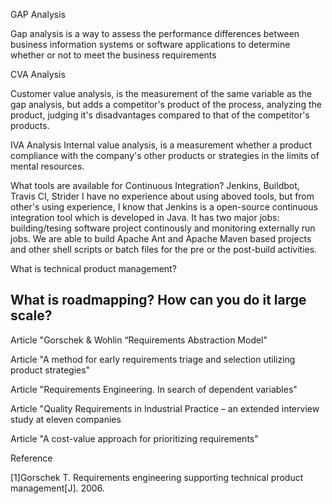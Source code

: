 GAP Analysis

Gap analysis is a way to assess the performance differences between business information systems or software applications to determine whether or not to meet the business requirements
 
CVA Analysis

Customer value analysis, is the measurement of the same variable as the gap analysis, but adds a competitor's product of the process, analyzing the product, judging it's disadvantages compared to that of the competitor's products.

IVA Analysis
Internal value analysis, is a measurement whether a product compliance with the company's other products or strategies in the limits of mental resources.

What tools are available for Continuous Integration?
Jenkins, Buildbot, Travis CI, Strider
I have no experience about using aboved tools, but from other's using experience, I know that Jenkins is a open-source continuous integration tool which is developed in Java. It has two major jobs: building/tesing software project continously and monitoring externally run jobs. We are able to build Apache Ant and Apache Maven based projects and other shell scripts or batch files for the pre or the post-build activities.


What is technical product management?

What is roadmapping? How can you do it large scale?
----------------------------------------------------------------------------------------------------------------------------------------

Article "Gorschek & Wohlin “Requirements Abstraction Model"


Article "A method for early requirements triage and selection utilizing product strategies"


Article "Requirements Engineering. In search of dependent variables"


Article "Quality Requirements in Industrial Practice – an extended interview study at eleven companies


Article "A cost-value approach for prioritizing requirements"


Reference

[1]Gorschek T. Requirements engineering supporting technical product management[J]. 2006.

